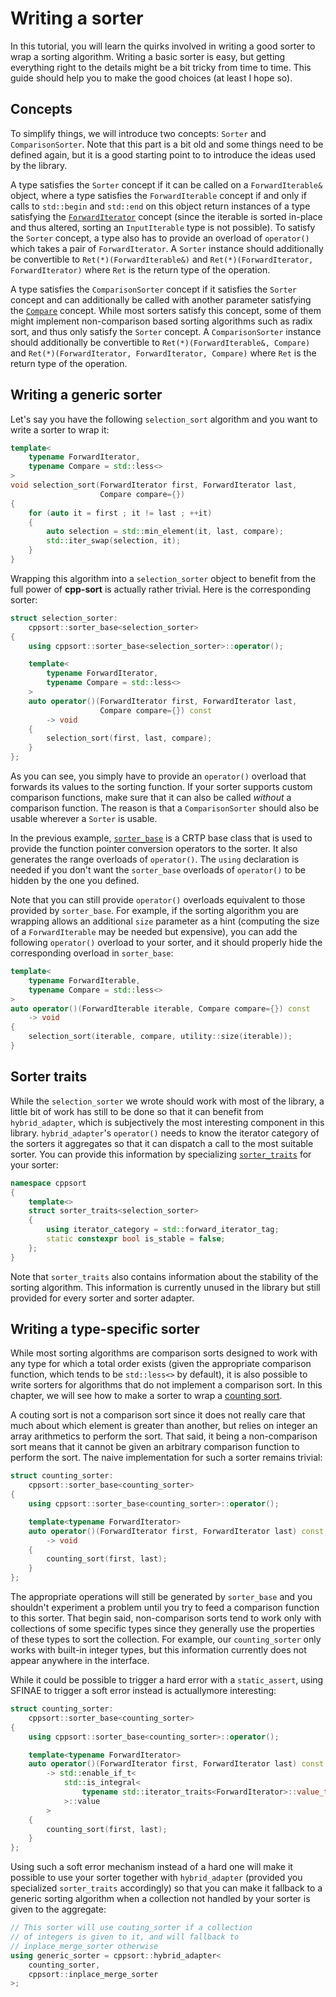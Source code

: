 # Writing a sorter

In this tutorial, you will learn the quirks involved in writing a good sorter to
wrap a sorting algorithm. Writing a basic sorter is easy, but getting everything
right to the details might be a bit tricky from time to time. This guide should
help you to make the good choices (at least I hope so).

## Concepts

To simplify things, we will introduce two concepts: `Sorter` and `ComparisonSorter`.
Note that this part is a bit old and some things need to be defined again, but it is
a good starting point to to introduce the ideas used by the library.

A type satisfies the `Sorter` concept if it can be called on a `ForwardIterable&`
object, where a type satisfies the `ForwardIterable` concept if and only if calls
to `std::begin` and `std::end` on this object return instances of a type satisfying
the [`ForwardIterator`](http://en.cppreference.com/w/cpp/concept/ForwardIterator)
concept (since the iterable is sorted in-place and thus altered, sorting an
`InputIterable` type is not possible). To satisfy the `Sorter` concept, a type also
has to provide an overload of `operator()` which takes a pair of `ForwardIterator`.
A `Sorter` instance should additionally be convertible to `Ret(*)(ForwardIterable&)`
and `Ret(*)(ForwardIterator, ForwardIterator)` where `Ret` is the return type of
the operation.

A type satisfies the `ComparisonSorter` concept if it satisfies the `Sorter`
concept and can additionally be called with another parameter satisfying the
[`Compare`](http://en.cppreference.com/w/cpp/concept/Compare) concept. While
most sorters satisfy this concept, some of them might implement non-comparison
based sorting algorithms such as radix sort, and thus only satisfy the `Sorter`
concept. A `ComparisonSorter` instance should additionally be convertible to
`Ret(*)(ForwardIterable&, Compare)` and `Ret(*)(ForwardIterator, ForwardIterator, Compare)`
where `Ret` is the return type of the operation.

## Writing a generic sorter

Let's say you have the following `selection_sort` algorithm and you want to write
a sorter to wrap it:

```cpp
template<
    typename ForwardIterator,
    typename Compare = std::less<>
>
void selection_sort(ForwardIterator first, ForwardIterator last,
                    Compare compare={})
{
    for (auto it = first ; it != last ; ++it)
    {
        auto selection = std::min_element(it, last, compare);
        std::iter_swap(selection, it); 
    }
}
```

Wrapping this algorithm into a `selection_sorter` object to benefit from the full
power of **cpp-sort** is actually rather trivial. Here is the corresponding sorter:

```cpp
struct selection_sorter:
    cppsort::sorter_base<selection_sorter>
{
    using cppsort::sorter_base<selection_sorter>::operator();

    template<
        typename ForwardIterator,
        typename Compare = std::less<>
    >
    auto operator()(ForwardIterator first, ForwardIterator last,
                    Compare compare={}) const
        -> void
    {
        selection_sort(first, last, compare);
    }
};
```

As you can see, you simply have to provide an `operator()` overload that forwards its
values to the sorting function. If your sorter supports custom comparison functions,
make sure that it can also be called *without* a comparison function. The reason is
that a `ComparisonSorter` should also be usable wherever a `Sorter` is usable.

In the previous example, [`sorter_base`](sorter-base.md) is a CRTP base class that
is used to provide the function pointer conversion operators to the sorter. It also
generates the range overloads of `operator()`. The `using` declaration is needed if
you don't want the `sorter_base` overloads of `operator()` to be hidden by the one
you defined.

Note that you can still provide `operator()` overloads equivalent to those provided
by `sorter_base`. For example, if the sorting algorithm you are wrapping allows an
additional `size` parameter as a hint (computing the size of a `ForwardIterable` may
be needed but expensive), you can add the following `operator()` overload to your
sorter, and it should properly hide the corresponding overload in `sorter_base`:

```cpp
template<
    typename ForwardIterable,
    typename Compare = std::less<>
>
auto operator()(ForwardIterable iterable, Compare compare={}) const
    -> void
{
    selection_sort(iterable, compare, utility::size(iterable));
}
```

## Sorter traits

While the `selection_sorter` we wrote should work with most of the library, a little
bit of work has still to be done so that it can benefit from `hybrid_adapter`, which
is subjectively the most interesting component in this library. `hybrid_adapter`'s
`operator()` needs to know the iterator category of the sorters it aggregates so that
it can dispatch a call to the most suitable sorter. You can provide this information
by specializing [`sorter_traits`](sorter-traits.md) for your sorter:

```cpp
namespace cppsort
{
    template<>
    struct sorter_traits<selection_sorter>
    {
        using iterator_category = std::forward_iterator_tag;
        static constexpr bool is_stable = false;
    };
}
```

Note that `sorter_traits` also contains information about the stability of the sorting
algorithm. This information is currently unused in the library but still provided for
every sorter and sorter adapter.

## Writing a type-specific sorter

While most sorting algorithms are comparison sorts designed to work with any type for
which a total order exists (given the appropriate comparison function, which tends to
be `std::less<>` by default), it is also possible to write sorters for algorithms that
do not implement a comparison sort. In this chapter, we will see how to make a sorter
to wrap a [counting sort](https://en.wikipedia.org/wiki/Counting_sort).

A couting sort is not a comparison sort since it does not really care that much about
which element is greater than another, but relies on integer an array arithmetics to
perform the sort. That said, it being a non-comparison sort means that it cannot be
given an arbitrary comparison function to perform the sort. The naive implementation
for such a sorter remains trivial:

```cpp
struct counting_sorter:
    cppsort::sorter_base<counting_sorter>
{
    using cppsort::sorter_base<counting_sorter>::operator();

    template<typename ForwardIterator>
    auto operator()(ForwardIterator first, ForwardIterator last) const
        -> void
    {
        counting_sort(first, last);
    }
};
```

The appropriate operations will still be generated by `sorter_base` and you shouldn't
experiment a problem until you try to feed a comparison function to this sorter. That
begin said, non-comparison sorts tend to work only with collections of some specific
types since they generally use the properties of these types to sort the collection.
For example, our `counting_sorter` only works with built-in integer types, but this
information currently does not appear anywhere in the interface.

While it could be possible to trigger a hard error with a `static_assert`, using SFINAE
to trigger a soft error instead is actuallymore interesting:

```cpp
struct counting_sorter:
    cppsort::sorter_base<counting_sorter>
{
    using cppsort::sorter_base<counting_sorter>::operator();

    template<typename ForwardIterator>
    auto operator()(ForwardIterator first, ForwardIterator last) const
        -> std::enable_if_t<
            std::is_integral<
                typename std::iterator_traits<ForwardIterator>::value_type
            >::value
        >
    {
        counting_sort(first, last);
    }
};
```

Using such a soft error mechanism instead of a hard one will make it possible to use
your sorter together with `hybrid_adapter` (provided you specialized `sorter_traits`
accordingly) so that you can make it fallback to a generic sorting algorithm when a
collection not handled by your sorter is given to the aggregate:

```cpp
// This sorter will use couting_sorter if a collection
// of integers is given to it, and will fallback to
// inplace_merge_sorter otherwise
using generic_sorter = cppsort::hybrid_adapter<
    counting_sorter,
    cppsort::inplace_merge_sorter
>;
```
